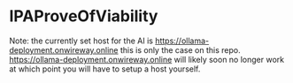 # IPAProveOfViability

Note:
the currently set host for the AI is https://ollama-deployment.onwireway.online this is only the case on this repo.
<br>
https://ollama-deployment.onwireway.online will likely soon no longer work at which point you will have to setup a host yourself.

